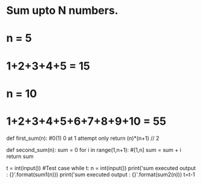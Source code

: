 # Sum upto N numbers.
# n = 5
# 1+2+3+4+5 = 15
# n = 10
# 1+2+3+4+5+6+7+8+9+10 = 55
def first_sum(n):
    #0(1) 0 at 1 attempt only
    return (n)*(n+1) // 2

def second_sum(n):
    sum = 0
    for i in range(1,n+1):    #[1,n]
        sum = sum + i
    return sum


t = int(input())      #Test case
while t:
    n = int(input())
    print('sum executed output : {}'.format(sum1(n)))
    print('sum executed output : {}'.format(sum2(n)))
    t=t-1
